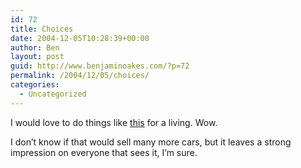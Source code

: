 ```yaml
---
id: 72
title: Choices
date: 2004-12-05T10:28:39+00:00
author: Ben
layout: post
guid: http://www.benjaminoakes.com/?p=72
permalink: /2004/12/05/choices/
categories:
  - Uncategorized
---
```

I would love to do things like [this](http://www.theembassyvfx.com/citroen.html) for a living. Wow.

I don&#8217;t know if that would sell many more cars, but it leaves a strong impression on everyone that sees it, I&#8217;m sure.